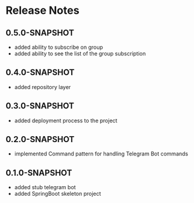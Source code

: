 # Release Notes

## 0.5.0-SNAPSHOT

* added ability to subscribe on group
* added ability to see the list of the group subscription

## 0.4.0-SNAPSHOT

* added repository layer

## 0.3.0-SNAPSHOT

* added deployment process to the project

## 0.2.0-SNAPSHOT

* implemented Command pattern for handling Telegram Bot commands

## 0.1.0-SNAPSHOT

* added stub telegram bot
* added SpringBoot skeleton project
